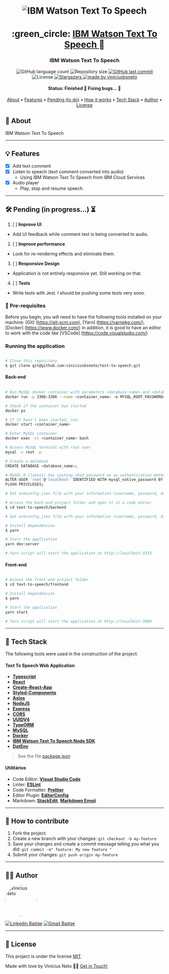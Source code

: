 

<h1 align="center">
    <img alt="IBM Watson Text To Speech" title="#IBM Watson Text To Speech" src="https://i0.wp.com/silversharksolutions.com.br/wp-content/uploads/2018/07/IBM-Watson_logo2-e1493752611672.png" />
</h1>

<h1 align="center">
   :green_circle: <a href="#"> IBM Watson Text To Speech </a> 🔵
</h1>

<h3 align="center">
    IBM Watson Text To Speech
</h3>

<p align="center">
  <img alt="GitHub language count" src="https://img.shields.io/github/languages/count/viniciusbsneto/text-to-speech?color=green">

  <img alt="Repository size" src="https://img.shields.io/github/repo-size/viniciusbsneto/text-to-speech">
  
  <a href="https://github.com/viniciusbsneto/text-to-speech/commits/master">
    <img alt="GitHub last commit" src="https://img.shields.io/github/last-commit/viniciusbsneto/text-to-speech">
  </a>
    
   <img alt="License" src="https://img.shields.io/badge/license-MIT-green">
   <a href="https://github.com/viniciusbsneto/text-to-speech/stargazers">
    <img alt="Stargazers" src="https://img.shields.io/github/stars/viniciusbsneto/text-to-speech?style=social">
  </a>

  <a href="https://github.com/viniciusbsneto">
    <img alt="made by viniciusbsneto" src="https://img.shields.io/badge/-viniciusbsneto-green">
  </a>
</p>


<h4 align="center"> 
	 Status: Finished 🚧 Fixing bugs... 🚧
</h4>

<p align="center">
 <a href="#about">About</a> •
 <a href="#features">Features</a> •
 <a href="#pending-to-do">Pending (to do)</a> •
 <a href="#how-it-works">How it works</a> • 
 <a href="#tech-stack">Tech Stack</a> •  
 <a href="#author">Author</a> • 
 <a href="#user-content-license">License</a>
</p>


## :speech_balloon: About

IBM Watson Text To Speech

---

## :bulb: Features

- [x] Add text comment
- [x] Listen to speech (text comment converted into audio)
  - Using IBM Watson Text To Speech from IBM Cloud Services
- [x] Audio player
  - Play, stop and resume speech

---

## :hammer_and_wrench: Pending (in progress...) :hourglass_flowing_sand:
1. [ ] **Improve UI**
  - Add UI feedback while comment text is being converted to audio.
2. [ ] **Improve performance**
  - Look for re-rendering effects and eliminate them.
3. [ ] **Responsive Design**
  - Application is not entirely responsive yet. Still working on that.
4. [ ] **Tests**
  - Write tests with Jest. I should be pushing some tests very soon.

### :pushpin: Pre-requisites

Before you begin, you will need to have the following tools installed on your machine:
[Git] (https://git-scm.com), [Yarn] (https://yarnpkg.com/), [Docker] (https://www.docker.com/)
In addition, it is good to have an editor to work with the code like [VSCode] (https://code.visualstudio.com/)

### Running the application

```bash

# Clone this repository
$ git clone git@github.com:viniciusbsneto/text-to-speech.git

```
#### Back-end
```bash

# Run MySQL docker container with parameters <database_name> and <database_user_password> of your choice
docker run -p 3306:3306 --name <container_name> -e MYSQL_ROOT_PASSWORD=<database_user_password> -d mysql:latest

# Check if the container has started
docker ps

# If it hasn't been started, run:
docker start <container_name>

# Enter MySQL container
docker exec -it <container_name> bash

# Access MySQL terminal with root user
mysql -u root -p

# Create a database
CREATE DATABASE <database_name>;

# MySQL 8 (latest) has caching_sha2_password as an authentication method by default. NodeJS has not support for it yet. For now use mysql_native_password method. Substitute <password> for a password of your choice in the following query and run it. Root user should not be used, but for now it's ok for the purpose of this application. DO NOT REMOVE STRING MARKS.
ALTER USER 'root'@'localhost' IDENTIFIED WITH mysql_native_password BY '<password>';
FLUSH PRIVILEGES;

# Set ormconfig.json file with your information (username, password, database)

# Access the back-end project folder and open it in a code editor
$ cd text-to-speech/backend

# Set ormconfig.json file with your information (username, password, database)

# Install dependencies
$ yarn

# Start the application
yarn dev:server

# Yarn script will start the application at http://localhost:3333

```
#### Front-end
```bash

# Access the front-end project folder
$ cd text-to-speech/frontend

# Install dependencies
$ yarn

# Start the application
yarn start

# Yarn script will start the application at http://localhost:3000

```
---

## :toolbox: Tech Stack

The following tools were used in the construction of the project:

#### [](https://github.com/viniciusbsneto/catch-and-mall#catch-and-mall-web-application)**Text To Speech Web Application**

-   **[Typescript](https://www.typescriptlang.org/)**
-   **[React](https://en.reactjs.org/)**
-   **[Create-React-App](https://create-react-app.dev/)**
-   **[Styled-Components](https://styled-components.com/)**
-   **[Axios](https://github.com/axios/axios)**
-   **[NodeJS](https://nodejs.org/)**
-   **[Express](https://expressjs.com/)**
-   **[CORS](https://yarnpkg.com/package/cors)**
-   **[UUIDV4](https://yarnpkg.com/package/uuid)**
-   **[TypeORM](https://typeorm.io/#/)**
-   **[MySQL](https://www.mysql.com/)**
-   **[Docker](https://www.docker.com/)**
-   **[IBM Watson Text To Speech Node SDK](https://github.com/watson-developer-cloud/text-to-speech-nodejs)**
-   **[DotEnv](https://yarnpkg.com/package/dotenv)**


> See the file  [package.json](https://github.com/viniciusbsneto/text-to-speech/blob/master/package.json)

#### [](https://github.com/viniciusbsneto/text-to-speech#utilit%C3%A1rios)**Utilitários**

-   Code Editor:  **[Visual Studio Code](https://code.visualstudio.com/)**
-   Linter:  **[ESLint](https://eslint.org/)**
-   Code Formatter:  **[Prettier](https://prettier.io/)**
-   Editor Plugin:  **[EditorConfig](https://editorconfig.org/)**
-   Markdown:  **[StackEdit](https://stackedit.io/)**,  **[Markdown Emoji](https://gist.github.com/rxaviers/7360908)**

---

## :handshake: How to contribute

1. Fork the project.
2. Create a new branch with your changes: `git checkout -b my-feature`
3. Save your changes and create a commit message telling you what you did: `git commit -m" feature: My new feature "`
4. Submit your changes: `git push origin my-feature`

---

## :technologist: Author

 <img style="border-radius: 50%;" src="https://avatars1.githubusercontent.com/u/17788722?v=4" width="100px;" alt="Vinícius Neto"/> 
 <br />

[![Linkedin Badge](https://img.shields.io/badge/-Vinícius%20Neto-blue?style=flat-square&logo=Linkedin&logoColor=white&link=https://www.linkedin.com/in/vinicius-neto/)](https://www.linkedin.com/in/vinicius-neto/) 
[![Gmail Badge](https://img.shields.io/badge/-viniciusbsneto@gmail.com-c14438?style=flat-square&logo=Gmail&logoColor=white&link=mailto:viniciusbsneto@gmail.com)](mailto:viniciusbsneto@gmail.com)

---

## :memo: License

This project is under the license [MIT](./LICENSE).

Made with love by Vinícius Neto 👋🏽 [Get in Touch!](Https://www.linkedin.com/in/vinicius-neto/)
